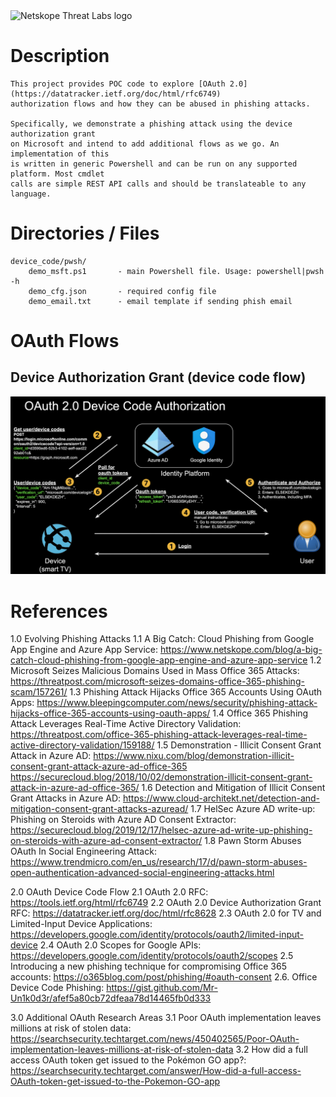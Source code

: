 <img src="https://www.netskope.com/wp-content/uploads/2020/03/netskope-threat-labs.png" alt="Netskope Threat Labs logo" width="200"/>

# Description

    This project provides POC code to explore [OAuth 2.0](https://datatracker.ietf.org/doc/html/rfc6749)
    authorization flows and how they can be abused in phishing attacks.
    
    Specifically, we demonstrate a phishing attack using the device authorization grant
    on Microsoft and intend to add additional flows as we go. An implementation of this 
    is written in generic Powershell and can be run on any supported platform. Most cmdlet
    calls are simple REST API calls and should be translateable to any language.

# Directories / Files
    device_code/pwsh/
        demo_msft.ps1       - main Powershell file. Usage: powershell|pwsh -h
        demo_cfg.json       - required config file
        demo_email.txt      - email template if sending phish email

# OAuth Flows

## Device Authorization Grant (device code flow)
<img src="oauth_device_code.png" alt="Device Authorization Grant"> 


# References

1.0 Evolving Phishing Attacks
1.1 A Big Catch: Cloud Phishing from Google App Engine and Azure App Service: https://www.netskope.com/blog/a-big-catch-cloud-phishing-from-google-app-engine-and-azure-app-service
1.2 Microsoft Seizes Malicious Domains Used in Mass Office 365 Attacks: https://threatpost.com/microsoft-seizes-domains-office-365-phishing-scam/157261/
1.3 Phishing Attack Hijacks Office 365 Accounts Using OAuth Apps: https://www.bleepingcomputer.com/news/security/phishing-attack-hijacks-office-365-accounts-using-oauth-apps/
1.4 Office 365 Phishing Attack Leverages Real-Time Active Directory Validation: https://threatpost.com/office-365-phishing-attack-leverages-real-time-active-directory-validation/159188/
1.5 Demonstration - Illicit Consent Grant Attack in Azure AD: https://www.nixu.com/blog/demonstration-illicit-consent-grant-attack-azure-ad-office-365
https://securecloud.blog/2018/10/02/demonstration-illicit-consent-grant-attack-in-azure-ad-office-365/
1.6 Detection and Mitigation of Illicit Consent Grant Attacks in Azure AD: https://www.cloud-architekt.net/detection-and-mitigation-consent-grant-attacks-azuread/
1.7 HelSec Azure AD write-up: Phishing on Steroids with Azure AD Consent Extractor: https://securecloud.blog/2019/12/17/helsec-azure-ad-write-up-phishing-on-steroids-with-azure-ad-consent-extractor/
1.8 Pawn Storm Abuses OAuth In Social Engineering Attack: https://www.trendmicro.com/en_us/research/17/d/pawn-storm-abuses-open-authentication-advanced-social-engineering-attacks.html

2.0 OAuth Device Code Flow
2.1 OAuth 2.0 RFC: https://tools.ietf.org/html/rfc6749
2.2 OAuth 2.0 Device Authorization Grant RFC: https://datatracker.ietf.org/doc/html/rfc8628
2.3 OAuth 2.0 for TV and Limited-Input Device Applications: https://developers.google.com/identity/protocols/oauth2/limited-input-device
2.4 OAuth 2.0 Scopes for Google APIs: https://developers.google.com/identity/protocols/oauth2/scopes
2.5 Introducing a new phishing technique for compromising Office 365 accounts: https://o365blog.com/post/phishing/#oauth-consent
2.6. Office Device Code Phishing: https://gist.github.com/Mr-Un1k0d3r/afef5a80cb72dfeaa78d14465fb0d333

3.0 Additional OAuth Research Areas
3.1 Poor OAuth implementation leaves millions at risk of stolen data: https://searchsecurity.techtarget.com/news/450402565/Poor-OAuth-implementation-leaves-millions-at-risk-of-stolen-data
3.2 How did a full access OAuth token get issued to the Pokémon GO app?: https://searchsecurity.techtarget.com/answer/How-did-a-full-access-OAuth-token-get-issued-to-the-Pokemon-GO-app


